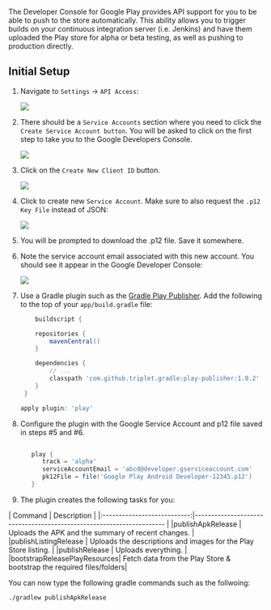 The Developer Console for Google Play provides API support for you to be able to push to the store automatically.   This ability allows you to trigger builds on your continuous integration server (i.e. Jenkins) and have them uploaded the Play store for alpha or beta testing, as well as pushing to production directly.

## Initial Setup

1. Navigate to `Settings` -> `API Access`:

   <img src="http://imgur.com/0n7ihzM.png"/>

2. There should be a `Service Accounts` section where you need to click the `Create Service Account button`.  You will be asked to click on the first step to take you to the Google Developers Console.

   <img src="http://imgur.com/6TnR700.png"/>

3. Click on the `Create New Client ID` button.

   <img src="http://imgur.com/7VPlkHM.png"/>

4. Click to create new `Service Account`.  Make sure to also request the `.p12 Key File` instead of JSON:

   <img src="http://imgur.com/paTHMHK.png"/>

5. You will be prompted to download the .p12 file.  Save it somewhere.  

6. Note the service account email associated with this new account.  You should see it appear in the Google Developer Console:

   <img src="http://imgur.com/TVm6CLM.png"/>

7. Use a Gradle plugin such as the [Gradle Play Publisher](https://github.com/Triple-T/gradle-play-publisher).  Add the following to the top of your `app/build.gradle` file:

   ```gradle
       buildscript {

       repositories {
           mavenCentral()
       }

       dependencies {
           // ...
           classpath 'com.github.triplet.gradle:play-publisher:1.0.2'
       }
    }

   apply plugin: 'play'
   ```

8. Configure the plugin with the Google Service Account and p12 file saved in steps #5 and #6.

   ```gradle

      play {
         track = 'alpha'
         serviceAccountEmail = 'abcd@developer.gserviceaccount.com'
         pk12File = file('Google Play Android Developer-12345.p12')
      }
   ```

9. The plugin creates the following tasks for you:

| Command                     | Description                                                          |
|:---------------------------:|--------------------------------------------------------------------- |  |publishApkRelease            | Uploads the APK and the summary of recent changes.                   |
|publishListingRelease        | Uploads the descriptions and images for the Play Store listing.      |
|publishRelease               | Uploads everything.                                                  |
|bootstrapReleasePlayResources| Fetch data from the Play Store & bootstrap the required files/folders|

You can now type the following gradle commands such as the follwoing:

```bash
./gradlew publishApkRelease
```

